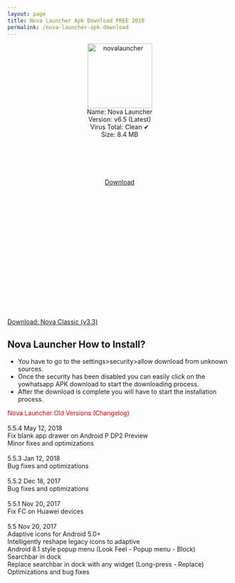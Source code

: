 ```yaml
---
layout: page
title: Nova Launcher Apk Download FREE 2018
permalink: /nova-launcher-apk-download
---
```


<script async src="//pagead2.googlesyndication.com/pagead/js/adsbygoogle.js"></script>
<!-- Esnek -->
<ins class="adsbygoogle"
     style="display:block"
     data-ad-client="ca-pub-7942429830883405"
     data-ad-slot="5130793994"
     data-ad-format="auto"></ins>
<script>
(adsbygoogle = window.adsbygoogle || []).push({});
</script>
<center>
<img src="https://novalauncher.plusmodapks.com/nova.png" width="145" height="145" alt="novalauncher" title="nova launcher" /><br />
Name: Nova Launcher<br />
Version: v6.5 (Latest)<br />
Virus Total: Clean ✔<br />
Size: 8.4 MB<br />
<center>
<script async src="//pagead2.googlesyndication.com/pagead/js/adsbygoogle.js"></script>
<!-- Baglanti20090 -->
<ins class="adsbygoogle"
     style="display:inline-block;width:200px;height:90px"
     data-ad-client="ca-pub-7942429830883405"
     data-ad-slot="9116964791"></ins>
<script>
(adsbygoogle = window.adsbygoogle || []).push({});
</script>
</center>
<a rel="nofollow" target="_blank" href="http://teslacoilsw.com/tesladirect/download.pl?packageName=com.teslacoilsw.launcher">Download</a><br>
<script async src="//pagead2.googlesyndication.com/pagead/js/adsbygoogle.js"></script>
<!-- 336 -->
<ins class="adsbygoogle"
     style="display:inline-block;width:336px;height:280px"
     data-ad-client="ca-pub-7942429830883405"
     data-ad-slot="9585734309"></ins>
<script>
(adsbygoogle = window.adsbygoogle || []).push({});
</script>
</center>
  <br>
  <a rel="nofollow" target="_blank" href="http://novalauncher.com/apk/NovaLauncher_3.3.apk">Download: Nova Classic (v3.3)</a><br>
  

<h2>Nova Launcher How to Install?</h2>
<ul><li>You have to go to the settings>security>allow download from unknown sources.</li>
<li>Once the security has been disabled you can easily click on the yowhatsapp APK download to start the downloading process.</li>
<li>After the download is complete you will have to start the installation process. </li></ul>

<span style="color:red">Nova Launcher Old Versions (Changelog)</span><br><br>
5.5.4 May 12, 2018<br>
Fix blank app drawer on Android P DP2 Preview<br>
Minor fixes and optimizations<br><br>
5.5.3 Jan 12, 2018<br>
Bug fixes and optimizations<br><br>
5.5.2 Dec 18, 2017<br>
Bug fixes and optimizations<br><br>
5.5.1 Nov 20, 2017<br>
Fix FC on Huawei devices<br><br>
5.5 Nov 20, 2017<br>
Adaptive icons for Android 5.0+<br>
Intelligently reshape legacy icons to adaptive<br>
Android 8.1 style popup menu (Look Feel - Popup menu - Block)<br>
Searchbar in dock<br>
Replace searchbar in dock with any widget (Long-press - Replace)<br>
Optimizations and bug fixes<br>
